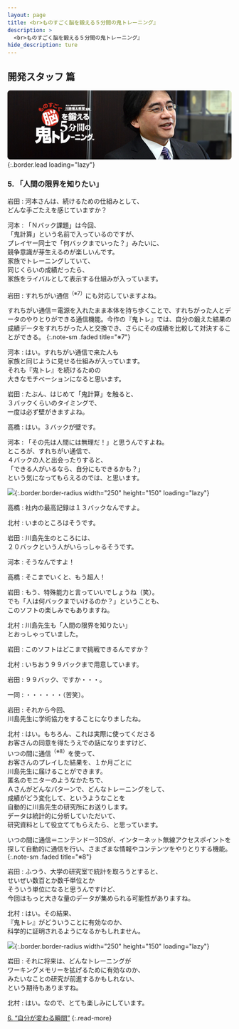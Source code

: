 ```yaml
---
layout: page
title: <br>ものすごく脳を鍛える５分間の鬼トレーニング』
description: >
  <br>ものすごく脳を鍛える５分間の鬼トレーニング』
hide_description: ture
---
```


## 開発スタッフ 篇

![](/interviews/jp/3ds/asrj/vol1/img/mainvisual5.jpg){:.border.lead loading="lazy"}

### 5. 「人間の限界を知りたい」

岩田
: 河本さんは、続けるための仕組みとして、<br>どんな手ごたえを感じていますか？

河本
: 「Ｎバック課題」は今回、<br>「鬼計算」という名前で入っているのですが、<br>プレイヤー同士で「何バックまでいった？」みたいに、<br>競争意識が芽生えるのが楽しいんです。<br>家族でトレーニングしていて、<br>同じくらいの成績だったら、<br>家族をライバルとして表示する仕組みが入っています。

岩田
: すれちがい通信<sup>（※7）</sup>にも対応していますよね。

すれちがい通信＝電源を入れたまま本体を持ち歩くことで、すれちがった人とデータのやりとりができる通信機能。今作の『鬼トレ』では、自分の鍛えた結果の成績データをすれちがった人と交換でき、さらにその成績を比較して対決することができる。
{:.note-sm .faded title="※7"}

河本
: はい。すれちがい通信で来た人も<br>家族と同じように見せる仕組みが入っています。<br>それも『鬼トレ』を続けるための<br>大きなモチベーションになると思います。

岩田
: たぶん、はじめて「鬼計算」を触ると、<br>３バックくらいのタイミングで、<br>一度は必ず壁がきますよね。

高橋
: はい。３バックが壁です。

河本
: 「その先は人間には無理だ！」と思うんですよね。<br>ところが、すれちがい通信で、<br>４バックの人と出会ったりすると、<br>「できる人がいるなら、自分にもできるかも？」<br>という気になってもらえるのでは、と思います。

![](/interviews/jp/3ds/asrj/vol1/img/photo15.jpg){:.border.border-radius width="250" height="150"  loading="lazy"}

高橋
: 社内の最高記録は１３バックなんですよ。

北村
: いまのところはそうです。

岩田
: 川島先生のところには、<br>２０バックという人がいらっしゃるそうです。

河本
: そうなんですよ！

高橋
: そこまでいくと、もう超人！ 

岩田
: もう、特殊能力と言っていいでしょうね（笑）。<br>でも「人は何バックまでいけるのか？」ということも、<br>このソフトの楽しみでもありますね。

北村
: 川島先生も「人間の限界を知りたい」<br>とおっしゃっていました。

岩田
: このソフトはどこまで挑戦できるんですか？

北村
: いちおう９９バックまで用意しています。

岩田
: ９９バック、ですか・・・。

一同
: ・・・・・・（苦笑）。

岩田
: それから今回、<br>川島先生に学術協力をすることになりましたね。

北村
: はい。もちろん、これは実際に使ってくださる<br>お客さんの同意を得たうえでの話になりますけど、<br>いつの間に通信<sup>（※8）</sup>を使って、<br>お客さんのプレイした結果を、１か月ごとに<br>川島先生に届けることができます。<br>匿名のモニターのようなかたちで、<br>Ａさんがどんなパターンで、どんなトレーニングをして、<br>成績がどう変化して、というようなことを<br>自動的に川島先生の研究所にお送りします。<br>データは統計的に分析していただいて、<br>研究資料として役立ててもらえたら、と思っています。

いつの間に通信＝ニンテンドー3DSが、インターネット無線アクセスポイントを探して自動的に通信を行い、さまざまな情報やコンテンツをやりとりする機能。
{:.note-sm .faded title="※8"}

岩田
: ふつう、大学の研究室で統計を取ろうとすると、<br>せいぜい数百とか数千単位とか<br>そういう単位になると思うんですけど、<br>今回はもっと大きな量のデータが集められる可能性がありますね。

北村
: はい。その結果、<br>『鬼トレ』がどういうことに有効なのか、<br>科学的に証明されるようになるかもしれません。

![](/interviews/jp/3ds/asrj/vol1/img/photo16.jpg){:.border.border-radius width="250" height="150"  loading="lazy"}

岩田
: それに将来は、どんなトレーニングが<br>ワーキングメモリーを拡げるために有効なのか、<br>みたいなことの研究が前進するかもしれない、<br>という期待もありますね。

北村
: はい。なので、とても楽しみにしています。

[6. “自分が変わる瞬間”](6.md)
{:.read-more}
